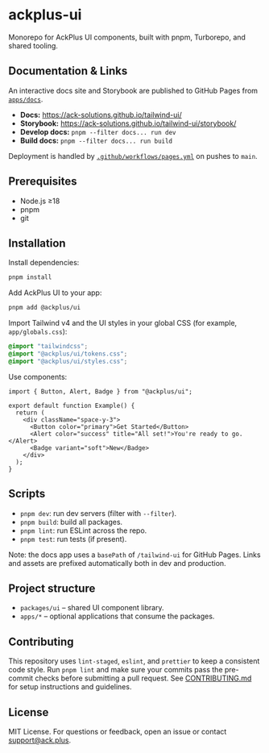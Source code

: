 # ackplus-ui

Monorepo for AckPlus UI components, built with pnpm, Turborepo, and shared tooling.


## Documentation & Links

An interactive docs site and Storybook are published to GitHub Pages from [`apps/docs`](apps/docs).

- **Docs:** https://ack-solutions.github.io/tailwind-ui/
- **Storybook:** https://ack-solutions.github.io/tailwind-ui/storybook/
- **Develop docs:** `pnpm --filter docs... run dev`
- **Build docs:** `pnpm --filter docs... run build`

Deployment is handled by [`.github/workflows/pages.yml`](.github/workflows/pages.yml) on pushes to `main`.


## Prerequisites

- Node.js ≥18
- pnpm
- git

## Installation

Install dependencies:

```bash
pnpm install
```

Add AckPlus UI to your app:

```bash
pnpm add @ackplus/ui
```

Import Tailwind v4 and the UI styles in your global CSS (for example, `app/globals.css`):

```css
@import "tailwindcss";
@import "@ackplus/ui/tokens.css";
@import "@ackplus/ui/styles.css";
```

Use components:

```tsx
import { Button, Alert, Badge } from "@ackplus/ui";

export default function Example() {
  return (
    <div className="space-y-3">
      <Button color="primary">Get Started</Button>
      <Alert color="success" title="All set!">You're ready to go.</Alert>
      <Badge variant="soft">New</Badge>
    </div>
  );
}
```

## Scripts

- `pnpm dev`: run dev servers (filter with `--filter`).
- `pnpm build`: build all packages.
- `pnpm lint`: run ESLint across the repo.
- `pnpm test`: run tests (if present).

Note: the docs app uses a `basePath` of `/tailwind-ui` for GitHub Pages. Links and assets are prefixed automatically both in dev and production.

## Project structure

- `packages/ui` – shared UI component library.
- `apps/*` – optional applications that consume the packages.

## Contributing

This repository uses `lint-staged`, `eslint`, and `prettier` to keep a consistent code style. Run `pnpm lint` and make sure your commits pass the pre-commit checks before submitting a pull request.
See [CONTRIBUTING.md](CONTRIBUTING.md) for setup instructions and guidelines.


## License

MIT License. For questions or feedback, open an issue or contact support@ack.plus.
